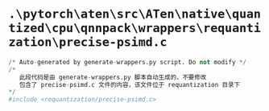 # `.\pytorch\aten\src\ATen\native\quantized\cpu\qnnpack\wrappers\requantization\precise-psimd.c`

```py
/* Auto-generated by generate-wrappers.py script. Do not modify */
/* 
   此段代码是由 generate-wrappers.py 脚本自动生成的，不要修改
   包含了 precise-psimd.c 文件的内容，该文件位于 requantization 目录下
*/
#include <requantization/precise-psimd.c>
```